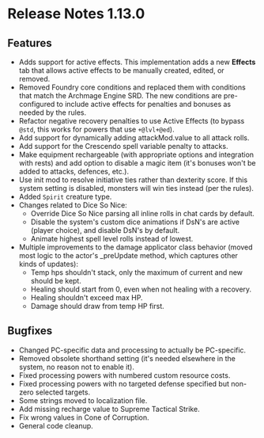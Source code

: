 # Release Notes 1.13.0

## Features

* Adds support for active effects. This implementation adds a new **Effects** tab that allows active effects to be manually created, edited, or removed.
* Removed Foundry core conditions and replaced them with conditions that match the Archmage Engine SRD. The new conditions are pre-configured to include active effects for penalties and bonuses as needed by the rules.
* Refactor negative recovery penalties to use Active Effects (to bypass `@std`, this works for powers that use `+@lvl+@ed`).
* Add support for dynamically adding attackMod.value to all attack rolls.
* Add support for the Crescendo spell variable penalty to attacks.
* Make equipment rechargeable (with appropriate options and integration with rests) and add option to disable a magic item (it's bonuses won't be added to attacks, defences, etc.).
* Use init mod to resolve initiative ties rather than dexterity score. If this system setting is disabled, monsters will win ties instead (per the rules).
* Added `Spirit` creature type.
* Changes related to Dice So Nice:
    * Override Dice So Nice parsing all inline rolls in chat cards by default.
    * Disable the system's custom dice animations if DsN's are active (player choice), and disable DsN's by default.
    * Animate highest spell level rolls instead of lowest.
* Multiple improvements to the damage applicator class behavior (moved most logic to the actor's _preUpdate method, which captures other kinds of updates):
    * Temp hps shouldn't stack, only the maximum of current and new should be kept.
    * Healing should start from 0, even when not healing with a recovery.
    * Healing shouldn't exceed max HP.
    * Damage should draw from temp HP first.


## Bugfixes

* Changed PC-specific data and processing to actually be PC-specific.
* Removed obsolete shorthand setting (it's needed elsewhere in the system, no reason not to enable it).
* Fixed processing powers with numbered custom resource costs.
* Fixed processing powers with no targeted defense specified but non-zero selected targets.
* Some strings moved to localization file.
* Add missing recharge value to Supreme Tactical Strike.
* Fix wrong values in Cone of Corruption.
* General code cleanup.
